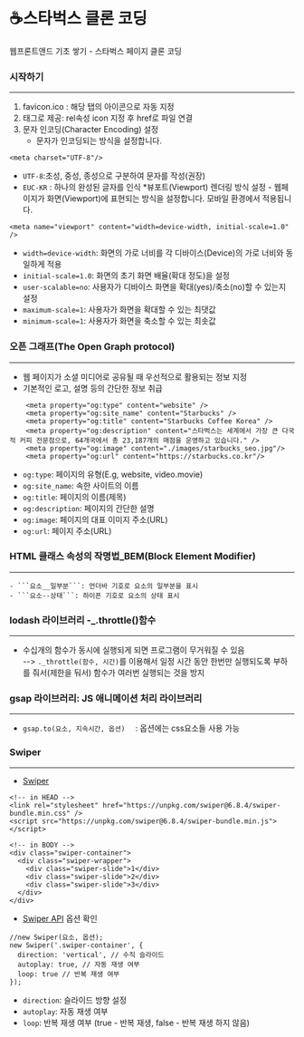 # ☕️스타벅스 클론 코딩
웹프론트앤드 기초 쌓기 - 스타벅스 페이지 클론 코딩


### 시작하기
___
1. favicon.ico : 해당 탭의 아이콘으로 자동 지정 
2. <link>태그로 제공: rel속성 icon 지정 후 href로 파일 연결
3. 문자 인코딩(Character Encoding) 설정
      - 문자가 인코딩되는 방식을 설정합니다.
```
<meta charset="UTF-8"/>
```
- ```UTF-8```:초성, 중성, 종성으로 구분하여 문자를 작성(권장)
- ```EUC-KR``` : 하나의 완성된 글자를 인식
    *뷰포트(Viewport) 렌더링 방식 설정
      - 웹페이지가 화면(Viewport)에 표현되는 방식을 설정합니다. 모바일 환경에서 적용됩니다.
      
```
<meta name="viewport" content="width=device-width, initial-scale=1.0" />
```

- ```width=device-width```: 화면의 가로 너비를 각 디바이스(Device)의 가로 너비와 동일하게 적용
- ```initial-scale=1.0```: 화면의 초기 화면 배율(확대 정도)을 설정
- ```user-scalable=no```: 사용자가 디바이스 화면을 확대(yes)/축소(no)할 수 있는지 설정
- ```maximum-scale=1```: 사용자가 화면을 확대할 수 있는 최댓값
- ```minimum-scale=1```: 사용자가 화면을 축소할 수 있는 최솟값

 
  

### 오픈 그래프(The Open Graph protocol)
___
- 웹 페이지가 소셜 미디어로 공유될 때 우선적으로 활용되는 정보 지정
- 기본적인 로고, 설명 등의 간단한 정보 취급
```
    <meta property="og:type" content="website" />
    <meta property="og:site_name" content="Starbucks" />
    <meta property="og:title" content="Starbucks Coffee Korea" />
    <meta property="og:description" content="스타벅스는 세계에서 가장 큰 다국적 커피 전문점으로, 64개국에서 총 23,187개의 매점을 운영하고 있습니다." />
    <meta property="og:image" content="./images/starbucks_seo.jpg"/>
    <meta property="og:url" content="https://starbucks.co.kr"/>
```
- ```og:type```: 페이지의 유형(E.g, website, video.movie)
- ```og:site_name```: 속한 사이트의 이름
- ```og:title```: 페이지의 이름(제목)
- ```og:description```: 페이지의 간단한 설명
- ```og:image```: 페이지의 대표 이미지 주소(URL)
- ```og:url```: 페이지 주소(URL)


  


### HTML 클래스 속성의 작명법_BEM(Block Element Modifier)
___
    - ```요소__일부분```: 언더바 기호로 요소의 일부분을 표시
    - ```요소--상태```: 하이픈 기호로 요소의 상태 표시

### lodash 라이브러리 -_.throttle()함수
___
   - 수십개의 함수가 동시에 실행되게 되면 프로그램이 무거워질 수 있음  
   --> ```._throttle(함수, 시간)```를 이용해서 일정 시간 동안 한번만 실행되도록 부하를 줘서(제한을 둬서) 함수가 여러번 실행되는 것을 방지  
     
### gsap 라이브러리: JS 애니메이션 처리 라이브러리
___
   -  ```gsap.to(요소, 지속시간, 옵션)  ``` : 옵션에는 css요소들 사용 가능 


### Swiper
___
- [Swiper](https://swiperjs.com/) 
```
<!-- in HEAD -->
<link rel="stylesheet" href="https://unpkg.com/swiper@6.8.4/swiper-bundle.min.css" />
<script src="https://unpkg.com/swiper@6.8.4/swiper-bundle.min.js"></script>

<!-- in BODY -->
<div class="swiper-container">
  <div class="swiper-wrapper">
    <div class="swiper-slide">1</div>
    <div class="swiper-slide">2</div>
    <div class="swiper-slide">3</div>
  </div>
</div>
```
- [Swiper API](https://swiperjs.com/swiper-api) 옵션 확인 
```
//new Swiper(요소, 옵션);
new Swiper('.swiper-container', {
  direction: 'vertical', // 수직 슬라이드
  autoplay: true, // 자동 재생 여부
  loop: true // 반복 재생 여부
});
```
- ```direction```: 슬라이드 방향 설정
- ```autoplay```: 자동 재생 여부
- ```loop```: 반복 재생 여부 (true - 반복 재생, false - 반복 재생 하지 않음)

